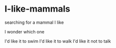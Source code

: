 # I-like-mammals
searching for a mammal I like

I wonder which one

I'd like it to swim
I'd like it to walk
I'd like it not to talk